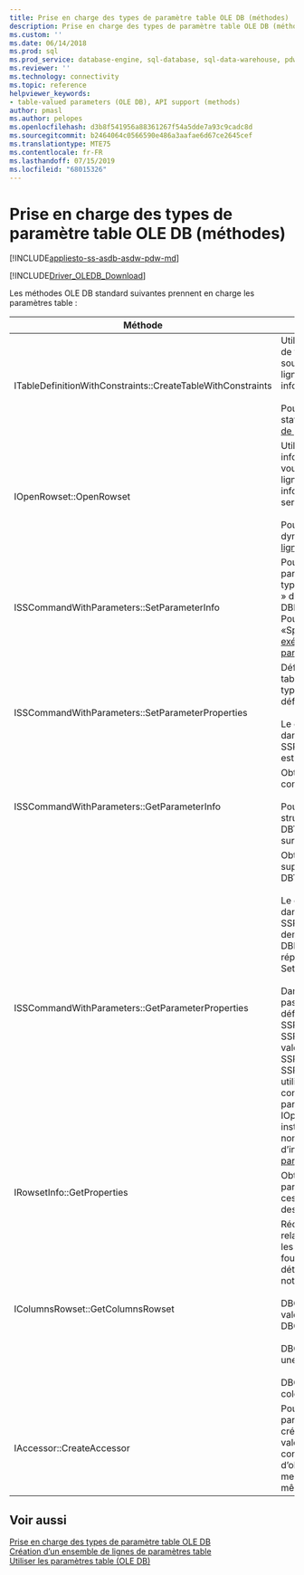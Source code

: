 ```yaml
---
title: Prise en charge des types de paramètre table OLE DB (méthodes) | Microsoft Docs
description: Prise en charge des types de paramètre table OLE DB (méthodes)
ms.custom: ''
ms.date: 06/14/2018
ms.prod: sql
ms.prod_service: database-engine, sql-database, sql-data-warehouse, pdw
ms.reviewer: ''
ms.technology: connectivity
ms.topic: reference
helpviewer_keywords:
- table-valued parameters (OLE DB), API support (methods)
author: pmasl
ms.author: pelopes
ms.openlocfilehash: d3b8f541956a88361267f54a5dde7a93c9cadc8d
ms.sourcegitcommit: b2464064c0566590e486a3aafae6d67ce2645cef
ms.translationtype: MTE75
ms.contentlocale: fr-FR
ms.lasthandoff: 07/15/2019
ms.locfileid: "68015326"
---
```

# <a name="ole-db-table-valued-parameter-type-support-methods"></a>Prise en charge des types de paramètre table OLE DB (méthodes)
[!INCLUDE[appliesto-ss-asdb-asdw-pdw-md](../../../includes/appliesto-ss-asdb-asdw-pdw-md.md)]

[!INCLUDE[Driver_OLEDB_Download](../../../includes/driver_oledb_download.md)]

  Les méthodes OLE DB standard suivantes prennent en charge les paramètres table :  
  
|Méthode|Prise en charge des paramètres table|  
|------------|-------------------------------------|  
|ITableDefinitionWithConstraints::CreateTableWithConstraints|Utilisée lorsque vous connaissez les informations de type du paramètre table, et que vous souhaitez instancier un objet d'ensemble de lignes de paramètre table en fonction des informations de type.<br /><br /> Pour plus d’informations, consultez «Scénario statique» dans [création d’un ensemble de lignes de paramètre table](../../oledb/ole-db-table-valued-parameters/table-valued-parameter-rowset-creation.md).|  
|IOpenRowset::OpenRowset|Utilisée lorsque vous ne connaissez pas les informations de type d'un paramètre table, et que vous souhaitez instancier un objet d'ensemble de lignes de paramètre table en fonction des informations de métadonnées extraites du serveur.<br /><br /> Pour plus d’informations, consultez «Scénario dynamique» dans [création d’un ensemble de lignes de paramètre table](../../oledb/ole-db-table-valued-parameters/table-valued-parameter-rowset-creation.md).|  
|ISSCommandWithParameters::SetParameterInfo|Pour spécifier un paramètre de commande de paramètre table, le consommateur spécifie le type de paramètre « table » ou « DBTYPE_TABLE » dans le membre *pwszName* de la structure DBPARAMBINDINFO. *UlParamSize* a la valeur ~ 0. Pour plus d’informations, consultez «Spécification de paramètre table» dans [exécution de commandes contenant des paramètres table](../../oledb/ole-db-table-valued-parameters/executing-commands-containing-table-valued-parameters.md).|  
|ISSCommandWithParameters::SetParameterProperties|Définit les propriétés spécifiques aux paramètres table, telles que le nom de schéma, le nom de type, l'ordre des colonnes et les colonnes par défaut.<br /><br /> Le consommateur spécifie l’ordinal du paramètre dans le membre *iOrdinal* de la structure SSPARAMPROPS. Le jeu de propriétés demandé est DBPROPSET_SQLSERVERPARAMETER.|  
|ISSCommandWithParameters::GetParameterInfo|Obtient les types de tous les paramètres d'une commande spécifiée.<br /><br /> Pour les paramètres table, le champ *wType* de la structure DBPARAMINFO a la valeur DBTYPE_TABLE. Le champ *ulParamSize* est défini sur ~0 pour indiquer une longueur inconnue.|  
|ISSCommandWithParameters::GetParameterProperties|Obtient des informations de type supplémentaires pour les paramètres du type DBTYPE_TABLE.<br /><br /> Le consommateur spécifie l’ordinal du paramètre dans le membre *iOrdinal* de la structure SSPARAMPROPS. Le consommateur peut demander les propriétés du jeu de propriétés DBPROPSET_SQLSERVERPARAMETER répertoriées sous ISSCommandWithParameters:: SetParameterProperties.<br /><br /> Dans la mesure où le consommateur ne connaît pas le type de paramètre table, le fournisseur doit définir SSPROP_PARAM_TYPE_TYPENAME, SSPROP_PARAM_TYPE_SCHEMANAME et SSPROP_PARAM_TYPE_CATALOGNAME sur leurs valeurs correctes. Les propriétés restantes, SSPROP_PARAM_TABLE_DEFAULT_COLUMNS et SSPROP_PARAM_TABLE_COLUMN_SORT_ORDER, utilisent leurs valeurs par défaut. Une fois que le consommateur a découvert le nom du type de paramètre table, il utilise IOpenRowset::OpenRowset pour créer une instance de ce paramètre table, en spécifiant le nom du type de paramètre table. Pour plus d’informations, consultez [découverte de type de paramètre table](../../oledb/ole-db-table-valued-parameters/table-valued-parameter-type-discovery.md).|  
|IRowsetInfo::GetProperties|Obtient les propriétés de l'ensemble de lignes de paramètre table. Le consommateur peut utiliser ces propriétés pour optimiser la configuration des liaisons.|  
|IColumnsRowset::GetColumnsRowset|Récupère les informations de métadonnées relatives une table [!INCLUDE[ssNoVersion](../../../includes/ssnoversion-md.md)]. Pour les paramètres table, cette même interface fournit des informations de métadonnées détaillées à propos de chaque colonne, notamment les suivantes :<br /><br /> DBCOLUMN_FLAGS indique la possibilité de valeur NULL via le bit DBCOLUMNFLAGS_ISNULLABLE.<br /><br /> DBCOLUMN_ISUNIQUE indique si la colonne est une colonne d'identité.<br /><br /> DBCOLUMN_COMPUTEMODE indique si la colonne est calculée.|  
|IAccessor::CreateAccessor|Pour lier un objet d’ensemble de lignes de paramètre table à un paramètre de commande, créez un accesseur dont le membre *wType* a la valeur DBTYPE_TABLE. La structure DBOBJECT contiendra IID_IRowset ou toute autre interface d’objet d’ensemble de lignes valide dans le membre *iid*. Les autres champs sont traités de la même façon que DBTYPE_IUNKNOWN.|  
  
## <a name="see-also"></a>Voir aussi  
 [Prise en charge des types de paramètre table OLE DB](../../oledb/ole-db-table-valued-parameters/ole-db-table-valued-parameter-type-support.md)   
 [Création d’un ensemble de lignes de paramètres table](../../oledb/ole-db-table-valued-parameters/table-valued-parameter-rowset-creation.md)   
 [Utiliser les paramètres table &#40;OLE DB&#41;](../../oledb/ole-db-how-to/use-table-valued-parameters-ole-db.md)  
  
  
